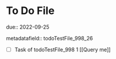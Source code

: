 # To Do File

due:: 2022-09-25

metadatafield:: todoTestFile_998_26

- [ ] Task of todoTestFile_998 1 [[Query me]]
